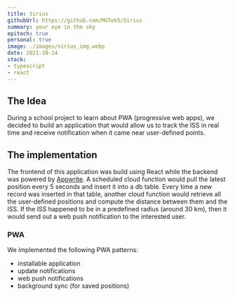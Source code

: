 ```yaml
---
title: Sirius
githubUrl: https://github.com/MGTek5/Sirius
summary: your eye in the sky
epitech: true
personal: true
image: ./images/sirius_img.webp
date: 2021-10-14
stack:
- typescript
- react
---
```


## The Idea

During a school project to learn about PWA (progressive web apps), we decided to build an application that would allow us to track the ISS in real time and receive notification when it came near user-defined points.

## The implementation

The frontend of this application was build using React while the backend was powered by [Appwrite](https://appwrite.io/). A scheduled cloud function would pull the latest position every 5 seconds and insert it into a db table. Every time a new record was inserted in that table, another cloud function would retrieve all the user-defined positions and compute the distance between them and the ISS. If the ISS happened to be in a predefined radius (around 30 km), then it would send out a web push notification to the interested user.

### PWA

We implemented the following PWA patterns:

- installable application
- update notifications
- web push notifications
- background sync (for saved positions)
